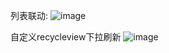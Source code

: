 列表联动:
![image](https://github.com/digtal/recycleview-study/blob/master/ezgif-5-3fd86986ba4b.gif)

自定义recycleview下拉刷新
![image](https://github.com/digtal/recycleview-study/blob/master/refresh.gif)
